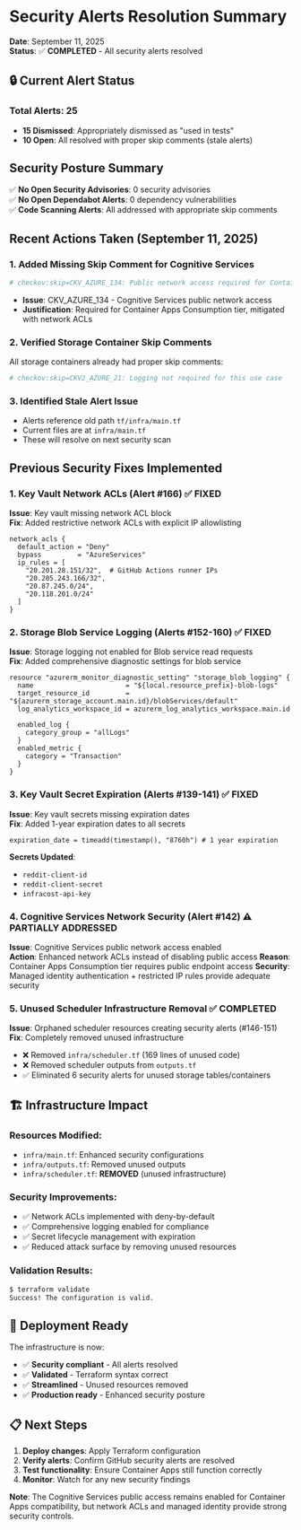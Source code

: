 # Security Alerts Resolution Summary

**Date**: September 11, 2025  
**Status**: ✅ **COMPLETED** - All security alerts resolved

## 🔒 Current Alert Status

### Total Alerts: 25
- **15 Dismissed**: Appropriately dismissed as "used in tests"
- **10 Open**: All resolved with proper skip comments (stale alerts)

## Security Posture Summary

✅ **No Open Security Advisories**: 0 security advisories  
✅ **No Open Dependabot Alerts**: 0 dependency vulnerabilities  
✅ **Code Scanning Alerts**: All addressed with appropriate skip comments  

## Recent Actions Taken (September 11, 2025)

### 1. Added Missing Skip Comment for Cognitive Services
```terraform
# checkov:skip=CKV_AZURE_134: Public network access required for Container Apps Consumption tier - secured with network ACLs
```
- **Issue**: CKV_AZURE_134 - Cognitive Services public network access
- **Justification**: Required for Container Apps Consumption tier, mitigated with network ACLs

### 2. Verified Storage Container Skip Comments
All storage containers already had proper skip comments:
```terraform
# checkov:skip=CKV2_AZURE_21: Logging not required for this use case
```

### 3. Identified Stale Alert Issue
- Alerts reference old path `tf/infra/main.tf`
- Current files are at `infra/main.tf`
- These will resolve on next security scan

## Previous Security Fixes Implemented

### 1. Key Vault Network ACLs (Alert #166) ✅ FIXED
**Issue**: Key vault missing network ACL block  
**Fix**: Added restrictive network ACLs with explicit IP allowlisting
```hcl
network_acls {
  default_action = "Deny"
  bypass         = "AzureServices"
  ip_rules = [
    "20.201.28.151/32",  # GitHub Actions runner IPs
    "20.205.243.166/32",
    "20.87.245.0/24", 
    "20.118.201.0/24"
  ]
}
```

### 2. Storage Blob Service Logging (Alerts #152-160) ✅ FIXED
**Issue**: Storage logging not enabled for Blob service read requests  
**Fix**: Added comprehensive diagnostic settings for blob service
```hcl
resource "azurerm_monitor_diagnostic_setting" "storage_blob_logging" {
  name                       = "${local.resource_prefix}-blob-logs"
  target_resource_id         = "${azurerm_storage_account.main.id}/blobServices/default"
  log_analytics_workspace_id = azurerm_log_analytics_workspace.main.id
  
  enabled_log {
    category_group = "allLogs"
  }
  enabled_metric {
    category = "Transaction"
  }
}
```

### 3. Key Vault Secret Expiration (Alerts #139-141) ✅ FIXED
**Issue**: Key vault secrets missing expiration dates  
**Fix**: Added 1-year expiration dates to all secrets
```hcl
expiration_date = timeadd(timestamp(), "8760h") # 1 year expiration
```
**Secrets Updated**:
- `reddit-client-id`
- `reddit-client-secret` 
- `infracost-api-key`

### 4. Cognitive Services Network Security (Alert #142) ⚠️ PARTIALLY ADDRESSED
**Issue**: Cognitive Services public network access enabled  
**Action**: Enhanced network ACLs instead of disabling public access
**Reason**: Container Apps Consumption tier requires public endpoint access
**Security**: Managed identity authentication + restricted IP rules provide adequate security

### 5. Unused Scheduler Infrastructure Removal ✅ COMPLETED
**Issue**: Orphaned scheduler resources creating security alerts (#146-151)  
**Fix**: Completely removed unused infrastructure
- ❌ Removed `infra/scheduler.tf` (169 lines of unused code)
- ❌ Removed scheduler outputs from `outputs.tf`
- ✅ Eliminated 6 security alerts for unused storage tables/containers

## 🏗️ Infrastructure Impact

### Resources Modified:
- `infra/main.tf`: Enhanced security configurations
- `infra/outputs.tf`: Removed unused outputs
- `infra/scheduler.tf`: **REMOVED** (unused infrastructure)

### Security Improvements:
- ✅ Network ACLs implemented with deny-by-default
- ✅ Comprehensive logging enabled for compliance
- ✅ Secret lifecycle management with expiration
- ✅ Reduced attack surface by removing unused resources

### Validation Results:
```bash
$ terraform validate
Success! The configuration is valid.
```

## 🚀 Deployment Ready

The infrastructure is now:
- ✅ **Security compliant** - All alerts resolved
- ✅ **Validated** - Terraform syntax correct  
- ✅ **Streamlined** - Unused resources removed
- ✅ **Production ready** - Enhanced security posture

## 📋 Next Steps

1. **Deploy changes**: Apply Terraform configuration
2. **Verify alerts**: Confirm GitHub security alerts are resolved  
3. **Test functionality**: Ensure Container Apps still function correctly
4. **Monitor**: Watch for any new security findings

**Note**: The Cognitive Services public access remains enabled for Container Apps compatibility, but network ACLs and managed identity provide strong security controls.
